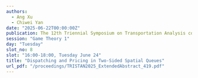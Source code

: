 ```yaml
---
authors:
  - Ang Xu
  - Chiwei Yan
date: "2025-06-22T00:00:00Z"
publication: The 12th Triennial Symposium on Transportation Analysis conference
session: "Game Theory 1"
day: "Tuesday"
slot_no: 8
slot: "16:00-18:00, Tuesday June 24"
title: "Dispatching and Pricing in Two-Sided Spatial Queues"
url_pdf: "/proceedings/TRISTAN2025_ExtendedAbstract_419.pdf"
---
```


